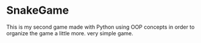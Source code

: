 # SnakeGame

This is my second game made with Python using OOP concepts in order to organize the game a little more. very simple game.
